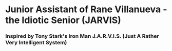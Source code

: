 # Junior Assistant of Rane Villanueva - the Idiotic Senior (JARVIS)
<h3> Inspired by Tony Stark's Iron Man J.A.R.V.I.S. (Just A Rather Very Intelligent System)